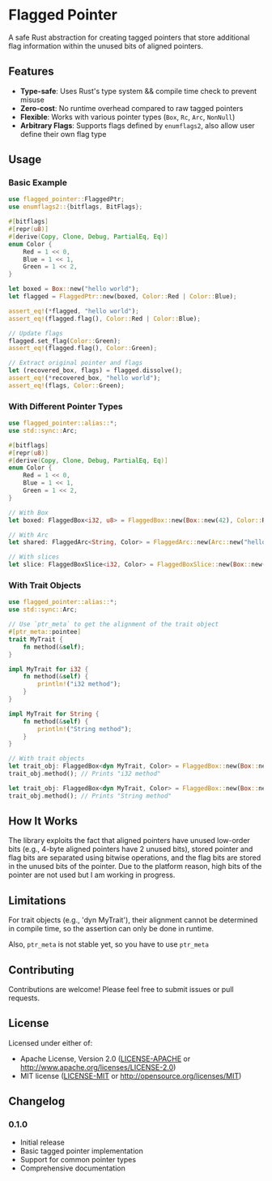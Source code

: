 # Flagged Pointer

A safe Rust abstraction for creating tagged pointers that store additional flag information within the unused bits of aligned pointers.

## Features

- **Type-safe**: Uses Rust's type system && compile time check to prevent misuse
- **Zero-cost**: No runtime overhead compared to raw tagged pointers
- **Flexible**: Works with various pointer types (`Box`, `Rc`, `Arc`, `NonNull`)
- **Arbitrary Flags**: Supports flags defined by `enumflags2`, also allow user define their own flag type

## Usage

### Basic Example

```rust
use flagged_pointer::FlaggedPtr;
use enumflags2::{bitflags, BitFlags};

#[bitflags]
#[repr(u8)]
#[derive(Copy, Clone, Debug, PartialEq, Eq)]
enum Color {
    Red = 1 << 0,
    Blue = 1 << 1,
    Green = 1 << 2,
}

let boxed = Box::new("hello world");
let flagged = FlaggedPtr::new(boxed, Color::Red | Color::Blue);

assert_eq!(*flagged, "hello world");
assert_eq!(flagged.flag(), Color::Red | Color::Blue);

// Update flags
flagged.set_flag(Color::Green);
assert_eq!(flagged.flag(), Color::Green);

// Extract original pointer and flags
let (recovered_box, flags) = flagged.dissolve();
assert_eq!(*recovered_box, "hello world");
assert_eq!(flags, Color::Green);
```

### With Different Pointer Types

```rust
use flagged_pointer::alias::*;
use std::sync::Arc;

#[bitflags]
#[repr(u8)]
#[derive(Copy, Clone, Debug, PartialEq, Eq)]
enum Color {
    Red = 1 << 0,
    Blue = 1 << 1,
    Green = 1 << 2,
}

// With Box
let boxed: FlaggedBox<i32, u8> = FlaggedBox::new(Box::new(42), Color::Red | Color::Blue);

// With Arc
let shared: FlaggedArc<String, Color> = FlaggedArc::new(Arc::new("hello".to_string()), Color::Red | Color::Blue);

// With slices
let slice: FlaggedBoxSlice<i32, Color> = FlaggedBoxSlice::new(Box::new([1, 2, 3, 4]), Color::Red | Color::Blue);
```

### With Trait Objects

```rust
use flagged_pointer::alias::*;
use std::sync::Arc;

// Use `ptr_meta` to get the alignment of the trait object
#[ptr_meta::pointee]
trait MyTrait {
    fn method(&self);
}

impl MyTrait for i32 {
    fn method(&self) {
        println!("i32 method");
    }
}

impl MyTrait for String {
    fn method(&self) {
        println!("String method");
    }
}

// With trait objects
let trait_obj: FlaggedBox<dyn MyTrait, Color> = FlaggedBox::new(Box::new(42), Color::Red | Color::Blue);
trait_obj.method(); // Prints "i32 method"

let trait_obj: FlaggedBox<dyn MyTrait, Color> = FlaggedBox::new(Box::new("hello".to_string()), Color::Red | Color::Blue);
trait_obj.method(); // Prints "String method"
```

## How It Works

The library exploits the fact that aligned pointers have unused low-order bits (e.g., 4-byte aligned pointers have 2 unused bits), 
stored pointer and flag bits are separated using bitwise operations, and the flag bits are stored in the unused bits of the pointer.
Due to the platform reason, high bits of the pointer are not used but I am working in progress.

## Limitations

For trait objects (e.g., 'dyn MyTrait'), their alignment cannot be determined in compile time,
so the assertion can only be done in runtime.

Also, `ptr_meta` is not stable yet, so you have to use `ptr_meta`

## Contributing

Contributions are welcome! Please feel free to submit issues or pull requests.

## License

Licensed under either of:

- Apache License, Version 2.0 ([LICENSE-APACHE](LICENSE-APACHE) or http://www.apache.org/licenses/LICENSE-2.0)
- MIT license ([LICENSE-MIT](LICENSE-MIT) or http://opensource.org/licenses/MIT)

## Changelog

### 0.1.0
- Initial release
- Basic tagged pointer implementation
- Support for common pointer types
- Comprehensive documentation